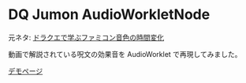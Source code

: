 # DQ Jumon AudioWorkletNode

元ネタ: [ドラクエで学ぶファミコン音色の時間変化](https://www.youtube.com/embed/ly3SrRrzGFk)

動画で解説されている呪文の効果音を AudioWorklet で再現してみました。

[デモページ](https://bashi.github.io/dq-jumon-audio-worklet/)
